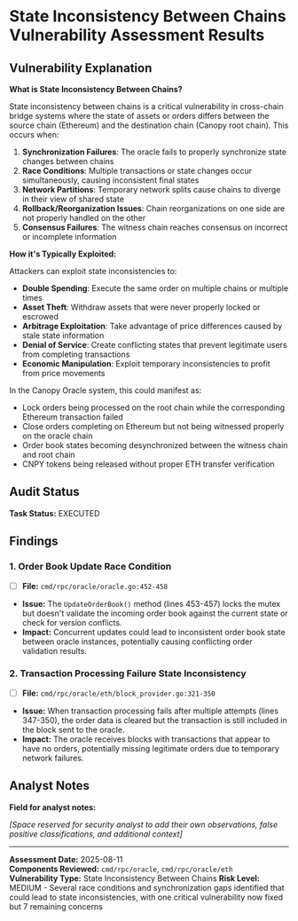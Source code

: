 # State Inconsistency Between Chains Vulnerability Assessment Results

## Vulnerability Explanation

**What is State Inconsistency Between Chains?**

State inconsistency between chains is a critical vulnerability in cross-chain bridge systems where the state of assets or orders differs between the source chain (Ethereum) and the destination chain (Canopy root chain). This occurs when:

1. **Synchronization Failures**: The oracle fails to properly synchronize state changes between chains
2. **Race Conditions**: Multiple transactions or state changes occur simultaneously, causing inconsistent final states
3. **Network Partitions**: Temporary network splits cause chains to diverge in their view of shared state
4. **Rollback/Reorganization Issues**: Chain reorganizations on one side are not properly handled on the other
5. **Consensus Failures**: The witness chain reaches consensus on incorrect or incomplete information

**How it's Typically Exploited:**

Attackers can exploit state inconsistencies to:
- **Double Spending**: Execute the same order on multiple chains or multiple times
- **Asset Theft**: Withdraw assets that were never properly locked or escrowed
- **Arbitrage Exploitation**: Take advantage of price differences caused by stale state information
- **Denial of Service**: Create conflicting states that prevent legitimate users from completing transactions
- **Economic Manipulation**: Exploit temporary inconsistencies to profit from price movements

In the Canopy Oracle system, this could manifest as:
- Lock orders being processed on the root chain while the corresponding Ethereum transaction failed
- Close orders completing on Ethereum but not being witnessed properly on the oracle chain
- Order book states becoming desynchronized between the witness chain and root chain
- CNPY tokens being released without proper ETH transfer verification

## Audit Status

**Task Status:** EXECUTED

## Findings

### 1. **Order Book Update Race Condition** 
- [ ] **File:** `cmd/rpc/oracle/oracle.go:452-458`
- **Issue:** The `UpdateOrderBook()` method (lines 453-457) locks the mutex but doesn't validate the incoming order book against the current state or check for version conflicts.
- **Impact:** Concurrent updates could lead to inconsistent order book state between oracle instances, potentially causing conflicting order validation results.

### 2. **Transaction Processing Failure State Inconsistency**
- [ ] **File:** `cmd/rpc/oracle/eth/block_provider.go:321-350`
- **Issue:** When transaction processing fails after multiple attempts (lines 347-350), the order data is cleared but the transaction is still included in the block sent to the oracle.
- **Impact:** The oracle receives blocks with transactions that appear to have no orders, potentially missing legitimate orders due to temporary network failures.

## Analyst Notes

**Field for analyst notes:**

_[Space reserved for security analyst to add their own observations, false positive classifications, and additional context]_

---


**Assessment Date:** 2025-08-11  
**Components Reviewed:** `cmd/rpc/oracle`, `cmd/rpc/oracle/eth`  
**Vulnerability Type:** State Inconsistency Between Chains
**Risk Level:** MEDIUM - Several race conditions and synchronization gaps identified that could lead to state inconsistencies, with one critical vulnerability now fixed but 7 remaining concerns
